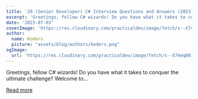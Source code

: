 ```yaml
---
title: '20 (Senior Developer) C# Interview Questions and Answers (2023)'
excerpt: 'Greetings, fellow C# wizards! Do you have what it takes to conquer the ultimate challenge? Welcome to...'
date: '2023-07-03'
coverImage: 'https://res.cloudinary.com/practicaldev/image/fetch/s--X74eq861--/c_imagga_scale,f_auto,fl_progressive,h_420,q_auto,w_1000/https://dev-to-uploads.s3.amazonaws.com/uploads/articles/1x89u1z5u7lexy0i20q6.png'
author:
  name: Koders
  picture: "assets/blog/authors/koders.png"
ogImage:
  url: 'https://res.cloudinary.com/practicaldev/image/fetch/s--X74eq861--/c_imagga_scale,f_auto,fl_progressive,h_420,q_auto,w_1000/https://dev-to-uploads.s3.amazonaws.com/uploads/articles/1x89u1z5u7lexy0i20q6.png'
---
```


Greetings, fellow C# wizards! Do you have what it takes to conquer the ultimate challenge? Welcome to...

[Read more](https://dev.to/bytehide/20-senior-developer-c-interview-questions-and-answers-2023-3bjc)
